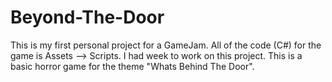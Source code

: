 # Beyond-The-Door
 This is my first personal project for a GameJam. All of the code (C#) for the game is Assets --> Scripts.
 I had week to work on this project. 
 This is a basic horror game for the theme "Whats Behind The Door". 

